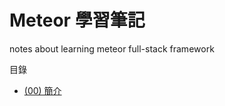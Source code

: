 # Meteor 學習筆記
notes about learning meteor full-stack framework

目錄
- [(00) 簡介](./meteor_00/meteor_00.md)

